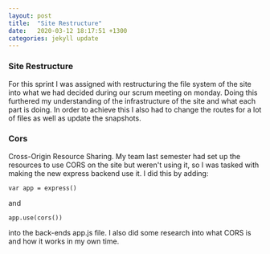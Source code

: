 ```yaml
---
layout: post
title:  "Site Restructure"
date:   2020-03-12 18:17:51 +1300
categories: jekyll update
---
```


### Site Restructure
For this sprint I was assigned with restructuring the file system of the site into what we had decided during our scrum meeting on monday. Doing this furthered my understanding of the infrastructure of the site and what each part is doing. In order to achieve this I also had to change the routes for a lot of files as well as update the snapshots.

### Cors
Cross-Origin Resource Sharing. My team last semester had set up the resources to use CORS on the site but weren't using it, so I was tasked with making the new express backend use it. I did this by adding:
```
var app = express()
```
and
```
app.use(cors())
```
into the back-ends app.js file. I also did some research into what CORS is and how it works in my own time.